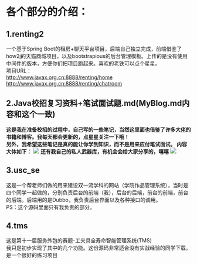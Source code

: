 # 各个部分的介绍：
## 1.renting2
一个基于Spring Boot的租房+聊天平台项目，后端自己独立完成，前端借鉴了how2j的天猫商城项目，以及bootstrapious的后台管理模板。上传的是没有使用中间件的版本，方便你们把项目跑起来。喜欢的老铁可以点个星星。  
项目URL：  
http://www.javax.org.cn:8888/renting/home  
http://www.javax.org.cn:8888/renting/chatroom

## 2.Java校招复习资料+笔试面试题.md(MyBlog.md内容和这个一致)
**这是我在准备校招的过程中，自己写的一些笔记，当然这里面也借鉴了许多大佬的书籍和博客。我每天都会更新的，点星星关注一下哦！  
另外，我希望这些笔记是真的能让你学到知识，而不是用来应付笔试面试。
内容大体如下：**
![](http://116.62.79.166:8080/github/youdao1.jpg)
**还有我自己的私人武器库，有机会会给大家分享的，嘻嘻**
![](http://116.62.79.166:8080/github/2.jpg)

## 3.usc_se
这是一个帮老师们做的用来建设双一流学科的网站（学院作品管理系统），当时是四个同学一起做的，分别负责后台的前端（我），后台的后端，前台的前端，前台的后端。后端用的是Dubbo，我负责后台界面以及各种接口的调用。  
PS：这个源码里面只有我负责的部分。

## 4.tms
这是第十一届服务外包的赛题-工夹具全寿命智能管理系统(TMS)  
我只是初步实现了其中的几个功能。这份源码非常适合没有实战经验的同学下载，是一个很好的练习项目

